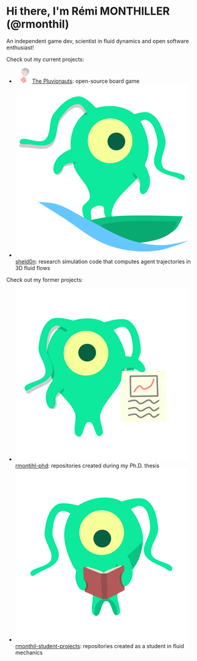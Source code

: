 # Hi there, I'm Rémi MONTHILLER (@rmonthil)

An independent game dev, scientist in fluid dynamics and open software enthusiast!

Check out my current projects:
* ![Pluvionauts Logo](/logos/logo-pluvionauts.svg) [The Pluvionauts](https://github.com/pluvionauts): open-source board game
* ![Sheld0n Logo](/logos/logo-sheld0n.svg) [sheld0n](https://github.com/c0pep0d/sheld0n): research simulation code that computes agent trajectories in 3D fluid flows

Check out my former projects:
* ![Rmonthil Ph.D. Logo](/logos/logo-phd.svg) [rmontihl-phd](https://github.com/rmonthil-phd): repositories created during my Ph.D. thesis
* ![Rmonthil Student Projects Logo](/logos/logo-student.svg) [rmonthil-student-projects](https://github.com/rmonthil-student-projects): repositories created as a student in fluid mechanics

